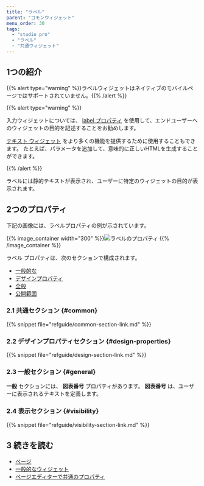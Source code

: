```yaml
---
title: "ラベル"
parent: "コモンウィジェット"
menu_order: 30
tags:
  - "studio pro"
  - "ラベル"
  - "共通ウィジェット"
---
```


## 1つの紹介

{{% alert type="warning" %}}ラベルウィジェットはネイティブのモバイルページではサポートされていません。{{% /alert %}}

{{% alert type="warning" %}}

入力ウィジェットについては、 [label プロパティ](text-box) を使用して、エンドユーザーへのウィジェットの目的を記述することをお勧めします。

[テキスト ウィジェット](text) をより多くの機能を提供するために使用することもできます。 たとえば、パラメータを追加して、意味的に正しいHTMLを生成することができます。

{{% /alert %}}

ラベルには静的テキストが表示され、ユーザーに特定のウィジェットの目的が表示されます。

## 2つのプロパティ

下記の画像には、ラベルプロパティの例が示されています。

{{% image_container width="300" %}}![ラベルのプロパティ](attachments/common-widgets/label-properties.png)
{{% /image_container %}}

ラベル プロパティは、次のセクションで構成されます。

* [一般的な](#common)
* [デザインプロパティ](#design-properties)
* [全般](#general)
* [公開範囲](#visibility)

### 2.1 共通セクション {#common}

{{% snippet file="refguide/common-section-link.md" %}}

### 2.2 デザインプロパティセクション {#design-properties}

{{% snippet file="refguide/design-section-link.md" %}}

### 2.3 一般セクション {#general}

**一般** セクションには、 **図表番号** プロパティがあります。 **図表番号** は、ユーザーに表示されるテキストを定義します。

### 2.4 表示セクション {#visibility}

{{% snippet file="refguide/visibility-section-link.md" %}}

## 3 続きを読む

* [ページ](page)
* [一般的なウィジェット](コモンウィジェット)
* [ページエディターで共通のプロパティ](common-widget-properties)